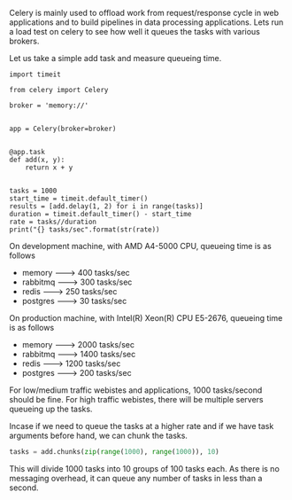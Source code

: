 <!--
.. title: Load Testing Celery With Different Brokers
.. slug: load-testing-celery-brokers
.. date: 2018-02-09 19:19:18 UTC+06:30
.. tags: python, celery
.. category:
.. link:
.. description: how to load test celery queuing mechanism?
.. type: text
-->

Celery is mainly used to offload work from request/response cycle in web applications and to build pipelines in data processing applications. Lets run a load test on celery to see how well it queues the tasks with various brokers.

Let us take a simple add task and measure queueing time.

```
import timeit

from celery import Celery

broker = 'memory://'


app = Celery(broker=broker)


@app.task
def add(x, y):
    return x + y


tasks = 1000
start_time = timeit.default_timer()
results = [add.delay(1, 2) for i in range(tasks)]
duration = timeit.default_timer() - start_time
rate = tasks//duration
print("{} tasks/sec".format(str(rate))
```

On development machine, with AMD A4-5000 CPU, queueing time is as follows

- memory ---> 400 tasks/sec
- rabbitmq ---> 300 tasks/sec
- redis ---> 250 tasks/sec
- postgres ---> 30 tasks/sec

On production machine, with Intel(R) Xeon(R) CPU E5-2676, queueing time is as follows

- memory ---> 2000 tasks/sec
- rabbitmq ---> 1400 tasks/sec
- redis ---> 1200 tasks/sec
- postgres ---> 200 tasks/sec

For low/medium traffic webistes and applications, 1000 tasks/second should be fine. For high traffic webistes, there will be multiple servers queueing up the tasks.

Incase if we need to queue the tasks at a higher rate and if we have task arguments before hand, we can chunk the tasks.

```python
tasks = add.chunks(zip(range(1000), range(1000)), 10)
```

This will divide 1000 tasks into 10 groups of 100 tasks each. As there is no messaging overhead, it can queue any number of tasks in less than a second.
